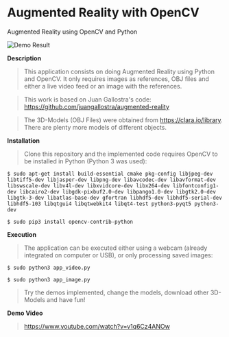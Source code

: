 # Augmented Reality with OpenCV
Augmented Reality using OpenCV and Python

![Demo Result](https://github.com/kranok-dev/Augmented_Reality_with_OpenCV/blob/master/Results.jpg?raw=true)

**Description**                                                               
> This application consists on doing Augmented Reality using Python and OpenCV. It only requires images as references, OBJ files and either a live video feed or an image with the references. 

> This work is based on Juan Gallostra's code:
> https://github.com/juangallostra/augmented-reality

> The 3D-Models (OBJ Files) were obtained from https://clara.io/library. There are plenty more models of different objects.

**Installation**
> Clone this repository and the implemented code requires OpenCV to be installed in Python (Python 3 was used):
  ```
  $ sudo apt-get install build-essential cmake pkg-config libjpeg-dev libtiff5-dev libjasper-dev libpng-dev libavcodec-dev libavformat-dev libswscale-dev libv4l-dev libxvidcore-dev libx264-dev libfontconfig1-dev libcairo2-dev libgdk-pixbuf2.0-dev libpango1.0-dev libgtk2.0-dev libgtk-3-dev libatlas-base-dev gfortran libhdf5-dev libhdf5-serial-dev libhdf5-103 libqtgui4 libqtwebkit4 libqt4-test python3-pyqt5 python3-dev
  
  $ sudo pip3 install opencv-contrib-python
  ```

**Execution**
> The application can be executed either using a webcam (already integrated on computer or USB), or only processing saved images:
```
$ sudo python3 app_video.py

$ sudo python3 app_image.py
```

> Try the demos implemented, change the models, download other 3D-Models and have fun!

**Demo Video**
> https://www.youtube.com/watch?v=v1q6Cz4ANOw
